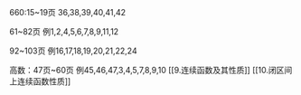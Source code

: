 660:15~19页
36,38,39,40,41,42

61~82页
例1,2,4,5,6,7,8,9,11,12

92~103页
例16,17,18,19,20,21,22,24

高数：47页~60页
例45,46,47,3,4,5,7,8,9,10
[[9.连续函数及其性质]]
[[10.闭区间上连续函数性质]]
